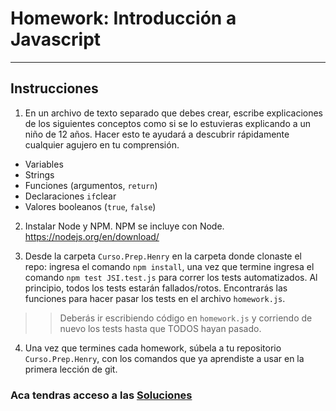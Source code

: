 # Homework: Introducción a Javascript

---

## Instrucciones

1. En un archivo de texto separado que debes crear, escribe explicaciones de los siguientes conceptos como si se lo estuvieras explicando a un niño de 12 años. Hacer esto te ayudará a descubrir rápidamente cualquier agujero en tu comprensión.

 * Variables
 * Strings
 * Funciones (argumentos, `return`)
 * Declaraciones `if`clear
 * Valores booleanos (`true`, `false`)

2. Instalar Node y NPM. NPM se incluye con Node. <https://nodejs.org/en/download/>

3. Desde la carpeta `Curso.Prep.Henry` en la carpeta donde clonaste el repo: ingresa el comando `npm install`, una vez que termine ingresa el comando `npm test JSI.test.js` para correr los tests automatizados. Al principio, todos los tests estarán fallados/rotos. Encontrarás las funciones para hacer pasar los tests en el archivo `homework.js`.

>> Deberás ir escribiendo código en `homework.js` y corriendo de nuevo los tests hasta que TODOS hayan pasado.

4. Una vez que termines cada homework, súbela a tu repositorio `Curso.Prep.Henry`, con los comandos que ya aprendiste a usar en la primera lección de git.

### Aca tendras acceso a las [Soluciones](https://github.com/atralice/Curso.Prep.Henry/blob/solution/02-JS-I/homework/homework.js)
